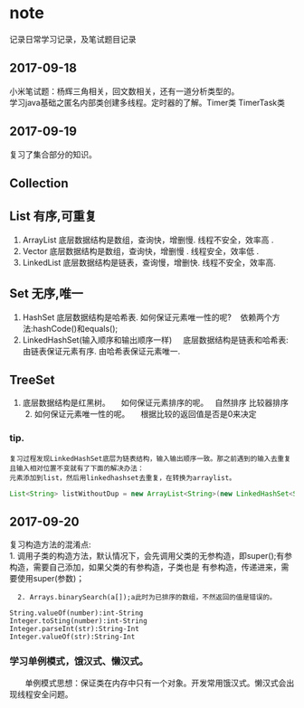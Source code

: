 # note
记录日常学习记录，及笔试题目记录

2017-09-18
-------------------------------------------------------------------

小米笔试题：杨辉三角相关，回文数相关，还有一道分析类型的。<br> 
学习java基础之匿名内部类创建多线程。定时器的了解。Timer类 TimerTask类<br> 

2017-09-19
-----------------------------------------------------------------------------

复习了集合部分的知识。<br> 
## Collection<br>
## List 有序,可重复 <br> 
1.  ArrayList 
     底层数据结构是数组，查询快，增删慢.
     线程不安全，效率高 .
2.  Vector
     底层数据结构是数组，查询快，增删慢 .
     线程安全，效率低 .
3. LinkedList
     底层数据结构是链表，查询慢，增删快.
     线程不安全，效率高.
      
## Set 无序,唯一 <br> 
1.  HashSet
    底层数据结构是哈希表.
    如何保证元素唯一性的呢?
    依赖两个方法:hashCode()和equals();
2. LinkedHashSet(输入顺序和输出顺序一样)
     底层数据结构是链表和哈希表:
     由链表保证元素有序.
     由哈希表保证元素唯一. 
   
## TreeSet<br> 
1. 底层数据结构是红黑树。 
     如何保证元素排序的呢。  
    	自然排序 比较器排序 
 2. 如何保证元素唯一性的呢。 
     根据比较的返回值是否是0来决定

### tip.
    复习过程发现LinkedHashSet底层为链表结构，输入输出顺序一致。那之前遇到的输入去重复且输入相对位置不变就有了下面的解决办法：
    元素添加到list，然后用linkedhashset去重复，在转换为arraylist。
 ```java
List<String> listWithoutDup = new ArrayList<String>(new LinkedHashSet<String>(list));
```
        
2017-09-20
--------------------------------------------------------------------------------------

 复习构造方法的混淆点:<br>
      1. 调用子类的构造方法，默认情况下，会先调用父类的无参构造，即super();有参构造，需要自己添加，如果父类的有参构造，子类也是
    有参构造，传递进来，需要使用super(参数)；
   
      2. Arrays.binarySearch(a[]);a此时为已排序的数组，不然返回的值是错误的。
 ```
 String.valueOf(number):int-String
 Integer.toSting(number):int-String
 Integer.parseInt(str):String-Int
 Integer.valueOf(str):String-Int 
 ```
### 学习单例模式，饿汉式、懒汉式。<br> 
        单例模式思想：保证类在内存中只有一个对象。开发常用饿汉式。懒汉式会出现线程安全问题。
